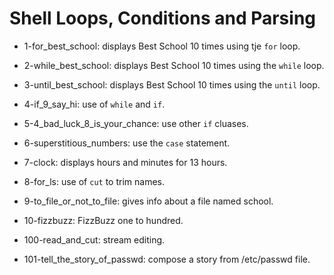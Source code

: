 # Shell Loops, Conditions and Parsing

* 1-for_best_school: displays Best School 10 times using tje `for` loop.

* 2-while_best_school: displays Best School 10 times using the `while` loop.

* 3-until_best_school: displays Best School 10 times using the `until` loop.

* 4-if_9_say_hi: use of `while` and `if`.

* 5-4_bad_luck_8_is_your_chance: use other `if` cluases.

* 6-superstitious_numbers: use the `case` statement.

* 7-clock: displays hours and minutes for 13 hours.

* 8-for_ls: use of `cut` to trim names.

* 9-to_file_or_not_to_file: gives info about a file named school.

* 10-fizzbuzz: FizzBuzz one to hundred.

* 100-read_and_cut: stream editing.

* 101-tell_the_story_of_passwd: compose a story from /etc/passwd file.
